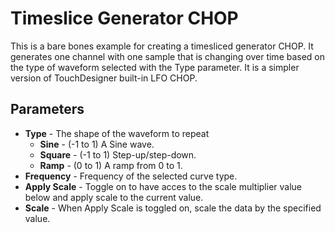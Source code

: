# Timeslice Generator CHOP
This is a bare bones example for creating a timesliced generator CHOP. It generates one channel with one sample that is changing over time based on the type of waveform selected with the Type parameter. It is a simpler version of TouchDesigner built-in LFO CHOP.

## Parameters
* **Type** - The shape of the waveform to repeat
  * **Sine** - (-1 to 1) A Sine wave.
  * **Square** - (-1 to 1) Step-up/step-down.
  * **Ramp** - (0 to 1) A ramp from 0 to 1.
* **Frequency** - Frequency of the selected curve type.
* **Apply Scale** - Toggle on to have acces to the scale multiplier value below and apply scale to the current value.
* **Scale** - When Apply Scale is toggled on, scale the data by the specified value.
